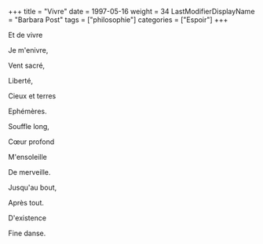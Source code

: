 +++
title = "Vivre"
date = 1997-05-16
weight = 34
LastModifierDisplayName = "Barbara Post"
tags = ["philosophie"]
categories = ["Espoir"]
+++

Et de vivre

Je m'enivre,

Vent sacré,

Liberté,

Cieux et terres

Ephémères.

Souffle long,

Cœur profond

M'ensoleille

De merveille.

Jusqu'au bout,

Après tout.

D'existence

Fine danse.

